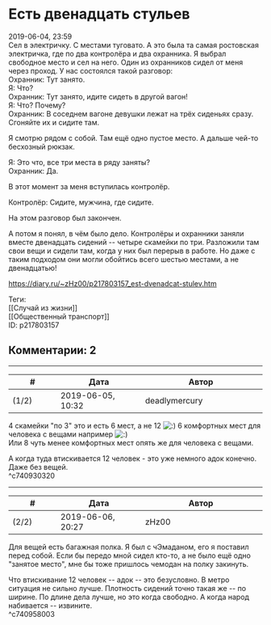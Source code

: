 Есть двенадцать стульев
=======================

  
2019-06-04, 23:59  
 Сел в электричку. С местами туговато. А это была та самая ростовская электричка, где по два контролёра и два охранника. Я выбрал свободное место и сел на него. Один из охранников сидел от меня через проход. У нас состоялся такой разговор:   
 Охранник: Тут занято.   
 Я: Что?   
 Охранник: Тут занято, идите сидеть в другой вагон!   
 Я: Что? Почему?   
 Охранник: В соседнем вагоне девушки лежат на трёх сиденьях сразу. Сгоняйте их и сидите там.   
   
 Я смотрю рядом с собой. Там ещё одно пустое место. А дальше чей-то бесхозный рюкзак.   
   
 Я: Это что, все три места в ряду заняты?   
 Охранник: Да.   
   
 В этот момент за меня вступилась контролёр.   
   
 Контролёр: Сидите, мужчина, где сидите.   
   
 На этом разговор был закончен.   
   
 А потом я понял, в чём было дело. Контролёры и охранники заняли вместе двенадцать сидений -- четыре скамейки по три. Разложили там свои вещи и сидели там, когда у них был перерыв в работе. Но даже с таким подходом они могли обойтись всего шестью местами, а не двенадцатью!   
  
<https://diary.ru/~zHz00/p217803157_est-dvenadcat-stulev.htm>  
  
Теги:  
[[Случай из жизни]]  
[[Общественный транспорт]]  
ID: p217803157  


Комментарии: 2
--------------

  


---



|         #         |              Дата              |                     Автор                     |           ID           |
| --- | --- | --- | --- |
| (1/2) | 2019-06-05, 10:32 | deadlymercury | c740930320 |

  
 4 скамейки "по 3" это и есть 6 мест, а не 12 ![:)](http://static.diary.ru/picture/3.gif) 6 комфортных мест для человека с вещами например ![:)](http://static.diary.ru/picture/3.gif)   
 Или 8 чуть менее комфортных мест опять же для человека с вещами.   
   
 А когда туда втискивается 12 человек - это уже немного адок конечно. Даже без вещей.   
 ^c740930320

---



|         #         |              Дата              |                     Автор                     |           ID           |
| --- | --- | --- | --- |
| (2/2) | 2019-06-06, 20:27 | zHz00 | c740958003 |

  
 Для вещей есть багажная полка. Я был с чЭмаданом, его я поставил перед собой. Если бы передо мной сидел кто-то, а не было ещё одно "занятое место", мне бы тоже пришлось чемодан на полку закинуть.   
   
 Что втискивание 12 человек -- адок -- это безусловно. В метро ситуация не сильно лучше. Плотность сидений точно такая же -- по ширине. По длине дела лучше, но это когда свободно. А когда народ набивается -- извините.   
 ^c740958003